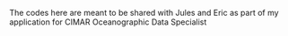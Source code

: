The codes here are meant to be shared with Jules and Eric as part of my application for CIMAR Oceanographic Data Specialist
